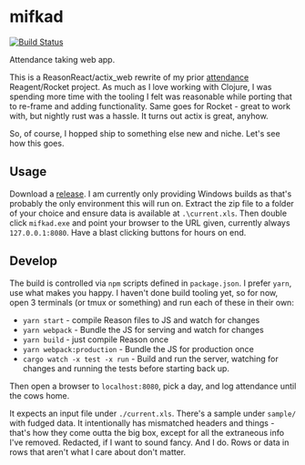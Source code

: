 # mifkad

[![Build Status](https://travis-ci.org/deciduously/mifkad.svg?branch=master)](https://travis-ci.org/deciduously/mifkad)

Attendance taking web app.

This is a ReasonReact/actix_web rewrite of my prior [attendance](https://github.com/deciduously/attendance) Reagent/Rocket project.  As much as I love working with Clojure, I was spending more time with the tooling I felt was reasonable while porting that to re-frame and adding functionality.  Same goes for Rocket - great to work with, but nightly rust was a hassle.  It turns out actix is great, anyhow.

So, of course, I hopped ship to something else new and niche.  Let's see how this goes.

## Usage

Download a [release](https://github.com/deciduously/mifkad/releases).  I am currently only providing Windows builds as that's probably the only environment this will run on.  Extract the zip file to a folder of your choice and ensure data is available at `.\current.xls`.  Then double click `mifkad.exe` and point your browser to the URL given, currently always `127.0.0.1:8080`.  Have a blast clicking buttons for hours on end.

## Develop

 The build is controlled via `npm` scripts defined in `package.json`.  I prefer `yarn`, use what makes you happy.  I haven't done build tooling yet, so for now, open 3 terminals (or tmux or something) and run each of these in their own:

* `yarn start` - compile Reason files to JS and watch for changes
* `yarn webpack` - Bundle the JS for serving and watch for changes
* `yarn build` - just compile Reason once
* `yarn webpack:production` - Bundle the JS for production once
* `cargo watch -x test -x run` - Build and run the server, watching for changes and running the tests before starting back up.

Then open a browser to `localhost:8080`, pick a day, and log attendance until the cows home.

It expects an input file under `./current.xls`. There's a sample under `sample/` with fudged data.  It intentionally has mismatched headers and things - that's how they come outta the big box, except for all the extraneous info I've removed.   Redacted, if I want to sound fancy.  And I do.  Rows or data in rows that aren't what I care about don't matter.
